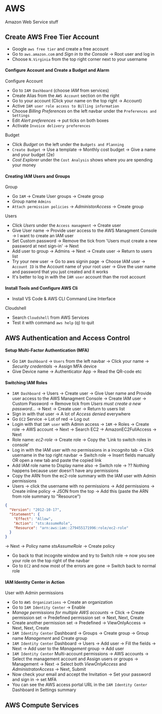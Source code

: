 # AWS

Amazon Web Service stuff

## Create AWS Free Tier Account

- Google `aws free tier` and create a free account
- Go to `aws.amazon.com` and _Sign in to the Console_ -> Root user and log in
- Choose `N.Virginia` from the top right corner next to your username

#### Configure Account and Create a Budget and Alarm

Configure Account

- Go to `IAM Dashboard` (choose _IAM_ from services)
- Create Alias from the `AWS Account` section on the right
- Go to your account (Click your name on the top right -> Account)
- Active `IAM user role access to Billing information`
- Choose _Billing Preferences_ on the left navbar under the `Preferences and Settings`
- Edit _Alert preferences_ -> put ticks on both boxes
- Activate `Invoice delivery preferences`

Budget

- Click _Budget_ on the left under the `Budgets and Planning`
- `Create Budget` -> Use a template -> Monthly cost budget -> Give a name and your budget (2e)
- _Cost Explorer_ under the `Cost Analysis` shows where you are spending your money

#### Creating IAM Users and Groups

Group

- Go `IAM` -> Create User groups -> Create group
- Group name `Admins`
- `Attach permission policies` -> _AdministorAccess_ -> Create group

Users

- Click _Users_ under the `Access managment` -> Create user
- Give User name -> Provide user access to the AWS Managment Console -> I want to create an IAM user
- Set Custom password -> Remove the tick from 'Users must create a new password at next sign-in' -> Next
- Add user to group -> Admins -> Next -> Create user -> Return to users list
- Try your new user -> Go to aws signin page -> Choose IAM user -> `Account ID` is the Account name of your root user -> Give the user name and password that you just created and it works
- It's better to log in with the `IAM user` account than the root account

#### Install Tools and Configure AWS Cli

- Install VS Code & AWS CLI Command Line Interface

Cloudshell

- Search `Cloudshell` from AWS Services
- Test it with command `aws help` (q) to quit

## AWS Authentication and Access Control

#### Setup Multi-Factor Authentication (MFA)

- Go `IAM Dashboard` -> `Users` from the left navbar -> Click your name -> _Security credentials_ -> Assign MFA device
- Give Device name -> Authenticator App -> Read the QR-code etc

#### Switching IAM Roles

- `IAM Dashboard` -> Users -> Create user -> Give User name and Provide user access to the AWS Managment Console -> Create IAM user -> Custom Password -> Remove tick from _Users must create a new password..._ -> Next -> Create user -> Return to users list
- Sign in with that user -> A lot of _Access denied_ everywhere
- Go `EC2` Service -> Lot of red -> Log out
- Login with that `IAM user` with Admin access -> `IAM` -> Roles -> Create role -> AWS account -> Next -> Search EC2 -> AmazonEC2FullAccess -> Next
- Role name: _ec2-role_ -> Create role -> Copy the 'Link to switch roles in console'
- Log in with the IAM user with no permissions in a incognito tab -> Click username in the top right navbar -> Switch role -> Insert fields manually OR open a new tab and paste the copied link
- Add IAM role name to Display name also -> Switch role -> ?? Nothing happens because user doesn't have any permissions
- Copy the ARN from the ec2-role summary with the IAM user with Admin permissions
- Users -> click the username with no permissions -> Add permissions -> Create inline policy -> JSON from the top -> Add this (paste the ARN from role summary to "Resource")

```json
{
  "Version": "2012-10-17",
  "Statement": {
    "Effect": "Allow",
    "Action": "sts:AssumeRole",
    "Resource": "arn:aws:iam::279455171996:role/ec2-role"
  }
}
```

-> Next -> Policy name _stsAssumeRole_ -> Create policy

- Go back to that incognite window and try to Switch role -> now you see your role on the top right of the navbar
- Go to `EC2` and now most of the errors are gone -> Switch back to normal role

#### IAM Identity Center in Action

User with Admin permissions

- Go to `AWS Organizations` -> Create an organization
- Go to `IAM Identity Center` -> Enable
- _Manage permissions for multiple AWS accounts_ -> Click -> Create permission set -> Predefined permission set -> Next, Next, Create
- Create another permission set -> Predefined -> ViewOnlyAccess -> Next, Next, Create
- `IAM Identity Center` Dashboard -> Groups -> Create group -> Group name _Management_ and Create group
- `IAM Identity Center` Dashboard -> Users -> Add user -> Fill the fields -> Next -> Add user to the _Management_ group -> Add user
- `IAM Identity Center` Multi-account permissions -> AWS accounts -> Select the management account and Assign users or groups -> Management -> Next -> Select both _ViewOnlyAccess_ and _AdministratorAccess_ -> Next, Submit
- Now check your email and accept the Invitation -> Set your password and sign in -> set MFA
- You can see the AWS access portal URL in the `IAM Identity Center` Dashboard in Settings summary

## AWS Compute Services
